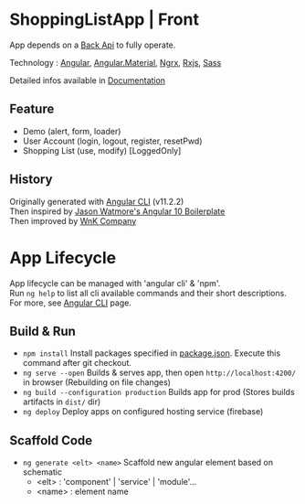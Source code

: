 # ShoppingListApp | Front
App depends on a [Back Api](https://github.com/Winderbueno/DotNetApi) to fully operate.

Technology : [Angular](https://angular.io/docs), 
  [Angular.Material](https://material.angular.io/components/categories), 
  [Ngrx](https://ngrx.io/docs), 
  [Rxjs](https://rxjs.dev/guide/overview), 
  [Sass](https://sass-lang.com/guide)
  
Detailed infos available in [Documentation](https://github.com/Winderbueno/AngularApp/tree/main/shoppingList_Front/src/assets/document/app-doc)

## Feature
- Demo (alert, form, loader)
- User Account (login, logout, register, resetPwd)
- Shopping List (use, modify) [LoggedOnly]

## History
Originally generated with [Angular CLI](https://github.com/angular/angular-cli#angular-cli---the-cli-tool-for-angular) (v11.2.2)<br/>
Then inspired by [Jason Watmore's Angular 10 Boilerplate](https://jasonwatmore.com/post/2020/08/29/angular-10-boilerplate-email-sign-up-with-verification-authentication-forgot-password)<br/>
Then improved by [WnK Company](https://shoppinglistapp-44a01.web.app/home)

# App Lifecycle
App lifecycle can be managed with 'angular cli' & 'npm'.<br/>
Run `ng help` to list all cli available commands and their short descriptions.<br/>
For more, see [Angular CLI](https://angular.io/cli) page.

## Build & Run
- `npm install` Install packages specified in [package.json](https://github.com/Winderbueno/AngularApp/blob/main/shoppingList_Front/package.json). Execute this command after git checkout.
- `ng serve --open` Builds & serves app, then open `http://localhost:4200/` in browser (Rebuilding on file changes)
- `ng build --configuration production` Builds app for prod (Stores builds artifacts in `dist/` dir)
- `ng deploy` Deploy apps on configured hosting service (firebase)

## Scaffold Code
- `ng generate <elt> <name>` Scaffold new angular element based on schematic
  - \<elt> : 'component' | 'service' | 'module'...
  - \<name> : element name

